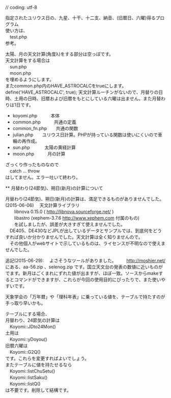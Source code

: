 // coding: utf-8

指定されたユリウス日の、九星、十干、十二支、納音、(旧暦日、六曜)得るプログラム  
使い方は、  
　test.php  
参考。

太陽、月の天文計算(角度λ)をする部分は空っぽです。  
天文計算をする場合は  
　sun.php  
　moon.php  
を埋めるようにします。  
またcommon.php内のHAVE_ASTROCALCをtrueにします。
define('HAVE_ASTROCALC', true);
天文計算ルーチンがないので、月替りの日時、土用の日時、旧暦および旧暦をもとにしている六曜は出ません。また月替わりは1日です。  



- koyomi.php　　　本体  
- common.php　　　共通の定義  
- common_fn.php　　共通の関数  
- julian.php　　ユリウス日計算。PHPが持っている関数は使いにくいので車輪の再作成。  
- sun.php　　 　太陽の黄経計算  
- moon.php　　　月の計算  


  
ざっくり作ったものなので  
　catch ... throw  
はしてません。エラー吐いて終わり。  


  
\*\* 月替わり(24節気)、朔日(新月)の計算について  

月替わり(24節気)、朔日(新月)の計算は、満足できるものがありませんでした。(2015-06-06)
　天文計算ライブラリ  
　　libnova 0.15.0 ( http://libnova.sourceforge.net/ )  
　　libastro (xephem-3.7.6 http://www.xephem.com 付属のもの)  
　　を試しましたが、誤差が大きすぎて使えませんでした。  
　DE405、DE430などJPLが出しているデータとサンプルでは、到底何をどうすれば良いか分かりませんでした。天文計算は全く知りませんので。  
　その他個人がwebサイトで示しているものは、ライセンスが不明なので使えませんでした。  

追記(2015-06-29):
　よさそうなツールがありました。
　　http://moshier.net/
　にある、aa-56.zip 、selenog.zip です。国立天文台の発表の数値に近いものがでます。新月はごくまれにずれた値が出ますが、ほぼ一致。ソースからmakeするとコマンドができますが、これらが今回の使用目的にぴったりで、また使いやすいです。



天象学会の「万年暦」や「理科年表」に乗っている値を、テーブルで持たすのが手っ取り早いかも。

  
テーブルにする場合、  
月替わり、24節気の計算は  
　Koyomi::JDto24Mon()  
土用は  
　Koyomi::yDoyou()  
旧暦六曜は  
　Koyomi::G2Q()  
です。これらを変更すればよいでしょう。  
またテーブルに値を持たせるなら  
　Koyomi::listChuSetu()  
　Koyomi::listSaku()  
　Koyomi::listQ()  
は不要です。削除して結構です。

